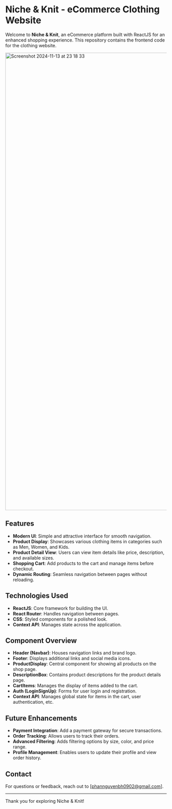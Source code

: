 # Niche & Knit - eCommerce Clothing Website

Welcome to **Niche & Knit**, an eCommerce platform built with ReactJS for an enhanced shopping experience. This repository contains the frontend code for the clothing website.

<img width="1426" alt="Screenshot 2024-11-13 at 23 18 33" src="https://github.com/user-attachments/assets/f9e571b9-5d8b-4fa8-8e4c-f45345a636ea">

## Features

- **Modern UI**: Simple and attractive interface for smooth navigation.
- **Product Display**: Showcases various clothing items in categories such as Men, Women, and Kids.
- **Product Detail View**: Users can view item details like price, description, and available sizes.
- **Shopping Cart**: Add products to the cart and manage items before checkout.
- **Dynamic Routing**: Seamless navigation between pages without reloading.

## Technologies Used

- **ReactJS**: Core framework for building the UI.
- **React Router**: Handles navigation between pages.
- **CSS**: Styled components for a polished look.
- **Context API**: Manages state across the application.

## Component Overview

- **Header (Navbar)**: Houses navigation links and brand logo.
- **Footer**: Displays additional links and social media icons.
- **ProductDisplay**: Central component for showing all products on the shop page.
- **DescriptionBox**: Contains product descriptions for the product details page.
- **CartItems**: Manages the display of items added to the cart.
- **Auth (LoginSignUp)**: Forms for user login and registration.
- **Context API**: Manages global state for items in the cart, user authentication, etc.

## Future Enhancements

- **Payment Integration**: Add a payment gateway for secure transactions.
- **Order Tracking**: Allows users to track their orders.
- **Advanced Filtering**: Adds filtering options by size, color, and price range.
- **Profile Management**: Enables users to update their profile and view order history.

## Contact

For questions or feedback, reach out to [phannguyenbh0902@gmail.com].

---

Thank you for exploring Niche & Knit!
